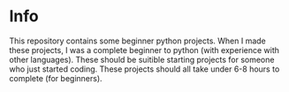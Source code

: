 # Info
This repository contains some beginner python projects. When I made these projects, I was a complete beginner to python (with experience with other languages). These should be suitible starting projects for someone who just started coding.
These projects should all take under 6-8 hours to complete (for beginners).